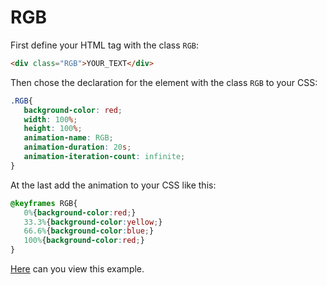 # RGB

First define your HTML tag with the class `RGB`:
```HTML
<div class="RGB">YOUR_TEXT</div>
```
Then chose the declaration for the element with the class `RGB` to your CSS:
```CSS
.RGB{
   background-color: red;
   width: 100%;
   height: 100%;
   animation-name: RGB;
   animation-duration: 20s;
   animation-iteration-count: infinite;
}
```
At the last add the animation to your CSS like this:
```CSS
@keyframes RGB{
   0%{background-color:red;}
   33.3%{background-color:yellow;}
   66.6%{background-color:blue;}
   100%{background-color:red;}
}
```

[Here](https://saasmull.github.io/info/repo/rgb/example.html) can you view this example.
